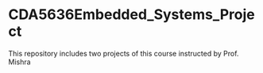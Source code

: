 # CDA5636Embedded_Systems_Project
This repository includes two projects of this course instructed by Prof. Mishra
